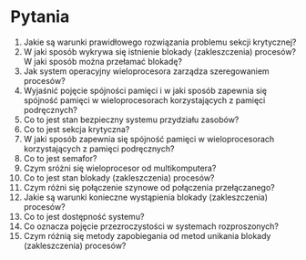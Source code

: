 # Pytania
01. Jakie są warunki prawidłowego rozwiązania problemu sekcji krytycznej?
02. W jaki sposób wykrywa się istnienie blokady (zakleszczenia) procesów? W jaki sposób można przełamać blokadę?
03. Jak system operacyjny wieloprocesora zarządza szeregowaniem procesów?
04. Wyjaśnić pojęcie spójności pamięci i w jaki sposób zapewnia się spójność pamięci w wieloprocesorach korzystających z pamięci podręcznych?
05. Co to jest stan bezpieczny systemu przydziału zasobów?
06. Co to jest sekcja krytyczna?
07. W jaki sposób zapewnia się spójność pamięci w wieloprocesorach korzystających z pamięci podręcznych?
08. Co to jest semafor?
09. Czym sróżni się wieloprocesor od multikomputera?
10. Co to jest stan blokady (zakleszczenia) procesów?
11. Czym różni się połączenie szynowe od połączenia przełączanego?
12. Jakie są warunki konieczne wystąpienia blokady (zakleszczenia) procesów?
13. Co to jest dostępność systemu?
14. Co oznacza pojęcie przezroczystości w systemach rozproszonych?
15. Czym różnią się metody zapobiegania od metod unikania blokady (zakleszczenia) procesów?

